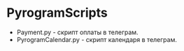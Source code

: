 # PyrogramScripts

- Payment.py - скрипт оплаты в телеграм.
- PyrogramCalendar.py - скрипт календаря в телеграм.
